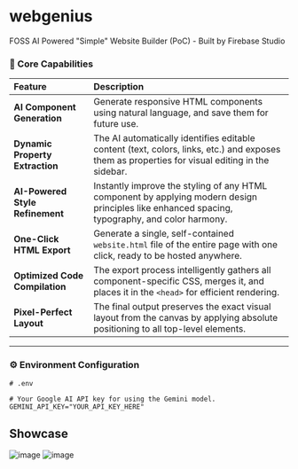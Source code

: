 # webgenius
FOSS AI Powered "Simple" Website Builder (PoC) - Built by Firebase Studio


### 🤖 Core Capabilities

| Feature                       | Description                                                                                                                                              |
| :---------------------------- | :------------------------------------------------------------------------------------------------------------------------------------------------------- |
| **AI Component Generation**     | Generate responsive HTML components using natural language, and save them for future use.                                                                               |
| **Dynamic Property Extraction** | The AI automatically identifies editable content (text, colors, links, etc.) and exposes them as properties for visual editing in the sidebar.                 |
| **AI-Powered Style Refinement** | Instantly improve the styling of any HTML component by applying modern design principles like enhanced spacing, typography, and color harmony.             |
| **One-Click HTML Export**    | Generate a single, self-contained `website.html` file of the entire page with one click, ready to be hosted anywhere.                                        |
| **Optimized Code Compilation** | The export process intelligently gathers all component-specific CSS, merges it, and places it in the `<head>` for efficient rendering.                      |
| **Pixel-Perfect Layout**     | The final output preserves the exact visual layout from the canvas by applying absolute positioning to all top-level elements.                               |

---

### ⚙️ Environment Configuration
```dotenv
# .env

# Your Google AI API key for using the Gemini model.
GEMINI_API_KEY="YOUR_API_KEY_HERE"
```

## Showcase
![image](https://github.com/user-attachments/assets/0beba62a-1a3f-493f-b150-7a438c30415e)
![image](https://github.com/user-attachments/assets/63c0d76b-e405-490f-bc49-9c5f214e51c6)

